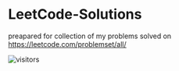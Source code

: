 # LeetCode-Solutions

preapared for collection of my problems solved on https://leetcode.com/problemset/all/

![visitors](https://visitor-badge.glitch.me/badge?page_id=lokeshjawale96.Leetcode-Solutions)

